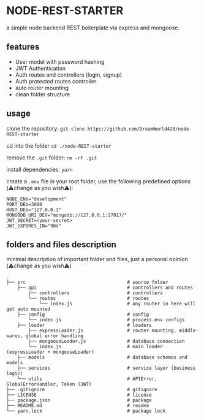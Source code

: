 # NODE-REST-STARTER

a simple node backend REST boilerplate via express and mongoose.

## features

-   User model with password hashing
-   JWT Authentication
-   Auth routes and controllers (login, signup)
-   Auth protected routes controller
-   auto router mounting
-   clean folder structure

## usage

clone the repository:
`git clone https://github.com/DreamWorld420/node-REST-starter`

cd into the folder
`cd ./node-REST-starter`

remove the `.git` folder:
`rm -rf .git`

install dependencies:
`yarn`

create a `.env` file in your root folder, use the following predefined options (⚠️change as you wish⚠️):

```
NODE_ENV="development"
PORT_DEV=3000
HOST_DEV="127.0.0.1"
MONGODB_URI_DEV="mongodb://127.0.0.1:27017/"
JWT_SECRET=<your-secret>
JWT_EXPIRES_IN="90d"
```

## folders and files description

minimal description of important folder and files, just a personal opinion (⚠️change as you wish⚠️)

```
.
├── src                                     # source folder
    ├── api                                 # controllers and routes
        ├── controllers                     # controllers
        └── routes                          # routes
            └── index.js                    # any router in here will get auto mounted
    ├── config                              # config
        └── index.js                        # process.env configs
    ├── loader                              # loaders
        ├── expressLoader.js                # router mounting, middle-wares, global error handling
        ├── mongooseLoader.js               # database connection
        └── index.js                        # main loader (expressLoader + mongooseLoader)
    ├── models                              # database schemas and models
    ├── services                            # service layer (business logic)
    └── utils                               # APIError, GlobalErrorHandler, Token (JWT)
├── .gitignore                              # gitignore
├── LICENSE                                 # license
├── package.json                            # package
├── README.md                               # readme
└── yarn.lock                               # package lock

```
